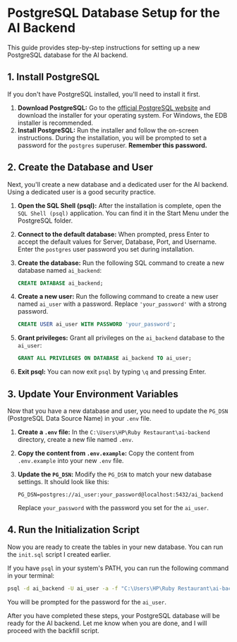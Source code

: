 
# PostgreSQL Database Setup for the AI Backend

This guide provides step-by-step instructions for setting up a new PostgreSQL database for the AI backend.

## 1. Install PostgreSQL

If you don't have PostgreSQL installed, you'll need to install it first.

1.  **Download PostgreSQL:** Go to the [official PostgreSQL website](https://www.postgresql.org/download/) and download the installer for your operating system. For Windows, the EDB installer is recommended.
2.  **Install PostgreSQL:** Run the installer and follow the on-screen instructions. During the installation, you will be prompted to set a password for the `postgres` superuser. **Remember this password.**

## 2. Create the Database and User

Next, you'll create a new database and a dedicated user for the AI backend. Using a dedicated user is a good security practice.

1.  **Open the SQL Shell (psql):** After the installation is complete, open the `SQL Shell (psql)` application. You can find it in the Start Menu under the PostgreSQL folder.
2.  **Connect to the default database:** When prompted, press Enter to accept the default values for Server, Database, Port, and Username. Enter the `postgres` user password you set during installation.
3.  **Create the database:** Run the following SQL command to create a new database named `ai_backend`:

    ```sql
    CREATE DATABASE ai_backend;
    ```

4.  **Create a new user:** Run the following command to create a new user named `ai_user` with a password. Replace `'your_password'` with a strong password.

    ```sql
    CREATE USER ai_user WITH PASSWORD 'your_password';
    ```

5.  **Grant privileges:** Grant all privileges on the `ai_backend` database to the `ai_user`:

    ```sql
    GRANT ALL PRIVILEGES ON DATABASE ai_backend TO ai_user;
    ```

6.  **Exit psql:** You can now exit `psql` by typing `\q` and pressing Enter.

## 3. Update Your Environment Variables

Now that you have a new database and user, you need to update the `PG_DSN` (PostgreSQL Data Source Name) in your `.env` file.

1.  **Create a `.env` file:** In the `C:\Users\HP\Ruby Restaurant\ai-backend` directory, create a new file named `.env`.
2.  **Copy the content from `.env.example`:** Copy the content from `.env.example` into your new `.env` file.
3.  **Update the `PG_DSN`:** Modify the `PG_DSN` to match your new database settings. It should look like this:

    ```
    PG_DSN=postgres://ai_user:your_password@localhost:5432/ai_backend
    ```

    Replace `your_password` with the password you set for the `ai_user`.

## 4. Run the Initialization Script

Now you are ready to create the tables in your new database. You can run the `init.sql` script I created earlier.

If you have `psql` in your system's PATH, you can run the following command in your terminal:

```bash
psql -d ai_backend -U ai_user -a -f "C:\Users\HP\Ruby Restaurant\ai-backend\init.sql"
```

You will be prompted for the password for the `ai_user`.

After you have completed these steps, your PostgreSQL database will be ready for the AI backend. Let me know when you are done, and I will proceed with the backfill script.
